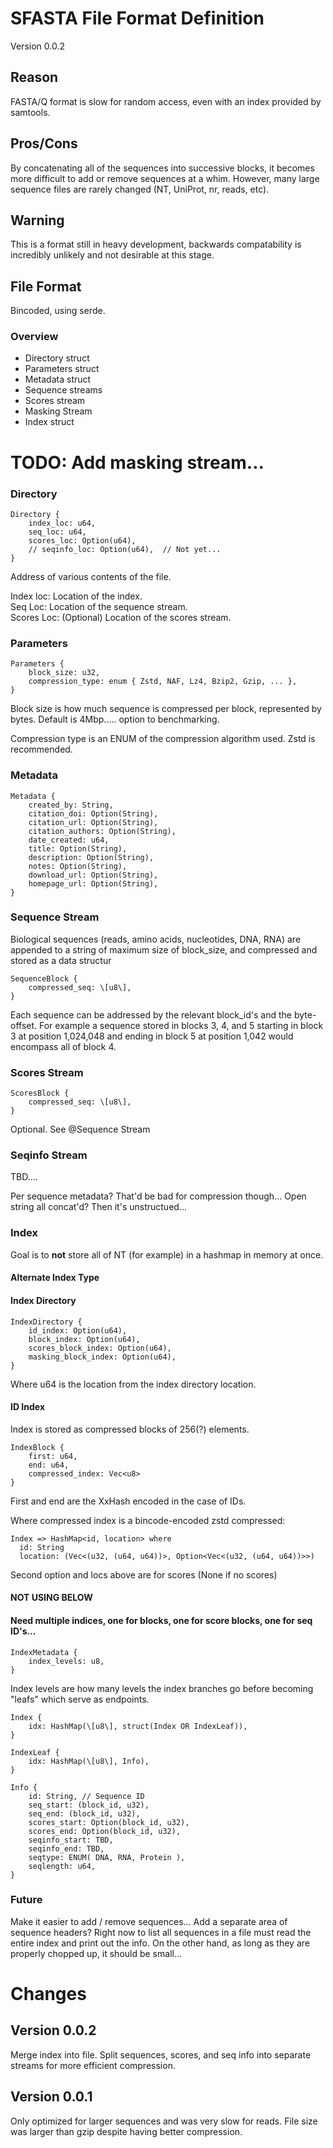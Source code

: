 # SFASTA File Format Definition
Version 0.0.2

## Reason
FASTA/Q format is slow for random access, even with an index provided by samtools.

## Pros/Cons
By concatenating all of the sequences into successive blocks, it becomes more difficult to add or remove sequences at a whim. However, many large sequence files are rarely changed (NT, UniProt, nr, reads, etc).

## Warning
This is a format still in heavy development, backwards compatability is incredibly unlikely and not desirable at this stage.

## File Format
Bincoded, using serde.

### Overview
* Directory struct
* Parameters struct
* Metadata struct
* Sequence streams
* Scores stream
* Masking Stream
* Index struct

# TODO: Add masking stream...

### Directory
```
Directory { 
    index_loc: u64,
    seq_loc: u64,
    scores_loc: Option(u64),
    // seqinfo_loc: Option(u64),  // Not yet...
}
```

Address of various contents of the file. 

Index loc: Location of the index.  
Seq Loc: Location of the sequence stream.  
Scores Loc: (Optional) Location of the scores stream.  

### Parameters
```
Parameters { 
    block_size: u32,
    compression_type: enum { Zstd, NAF, Lz4, Bzip2, Gzip, ... },
}
```

Block size is how much sequence is compressed per block, represented by bytes. Default is 4Mbp..... option to benchmarking.

Compression type is an ENUM of the compression algorithm used. Zstd is recommended.

### Metadata
```
Metadata {
    created_by: String,
    citation_doi: Option(String),
    citation_url: Option(String),
    citation_authors: Option(String),
    date_created: u64,
    title: Option(String),
    description: Option(String),
    notes: Option(String),
    download_url: Option(String),
    homepage_url: Option(String),
}
```

### Sequence Stream
Biological sequences (reads, amino acids, nucleotides, DNA, RNA) are appended to a string of maximum size of block_size, and compressed and stored as a data structur

```
SequenceBlock {
    compressed_seq: \[u8\],
}
```

Each sequence can be addressed by the relevant block_id's and the byte-offset. For example a sequence stored in blocks 3, 4, and 5 starting in block 3 at position 1,024,048 and ending in block 5 at position 1,042 would encompass all of block 4.

### Scores Stream
```
ScoresBlock {
    compressed_seq: \[u8\],
}
```

Optional. See @Sequence Stream

### Seqinfo Stream
TBD....

Per sequence metadata? That'd be bad for compression though...
Open string all concat'd? Then it's unstructued...

### Index
Goal is to **not** store all of NT (for example) in a hashmap in memory at once.

#### Alternate Index Type

#### Index Directory
```
IndexDirectory {
    id_index: Option(u64),
    block_index: Option(u64),
    scores_block_index: Option(u64),
    masking_block_index: Option(u64),
}
```

Where u64 is the location from the index directory location.

#### ID Index

Index is stored as compressed blocks of 256(?) elements.
```
IndexBlock {
    first: u64,
    end: u64,
    compressed_index: Vec<u8>
}
```

First and end are the XxHash encoded in the case of IDs.

Where compressed index is a bincode-encoded zstd compressed:

```
Index => HashMap<id, location> where
  id: String
  location: (Vec<(u32, (u64, u64))>, Option<Vec<(u32, (u64, u64))>>)
```

Second option and locs above are for scores (None if no scores)

#### NOT USING BELOW

#### Need multiple indices, one for blocks, one for score blocks, one for seq ID's...

```
IndexMetadata {
    index_levels: u8,
}
```

Index levels are how many levels the index branches go before becoming "leafs" which serve as endpoints.

```
Index {
    idx: HashMap(\[u8\], struct(Index OR IndexLeaf)),
}
```

```
IndexLeaf {
    idx: HashMap(\[u8\], Info),
}
```

```
Info {
    id: String, // Sequence ID
    seq_start: (block_id, u32),
    seq_end: (block_id, u32),
    scores_start: Option(block_id, u32),
    scores_end: Option(block_id, u32),
    seqinfo_start: TBD,
    seqinfo_end: TBD,
    seqtype: ENUM( DNA, RNA, Protein ),
    seqlength: u64,
}
```

### Future
Make it easier to add / remove sequences...
Add a separate area of sequence headers? Right now to list all sequences in a file must read the entire index and print out the info. On the other hand, as long as they are properly chopped up, it should be small...

# Changes
## Version 0.0.2
Merge index into file. Split sequences, scores, and seq info into separate streams for more efficient compression.

## Version 0.0.1
Only optimized for larger sequences and was very slow for reads. File size was larger than gzip despite having better compression.